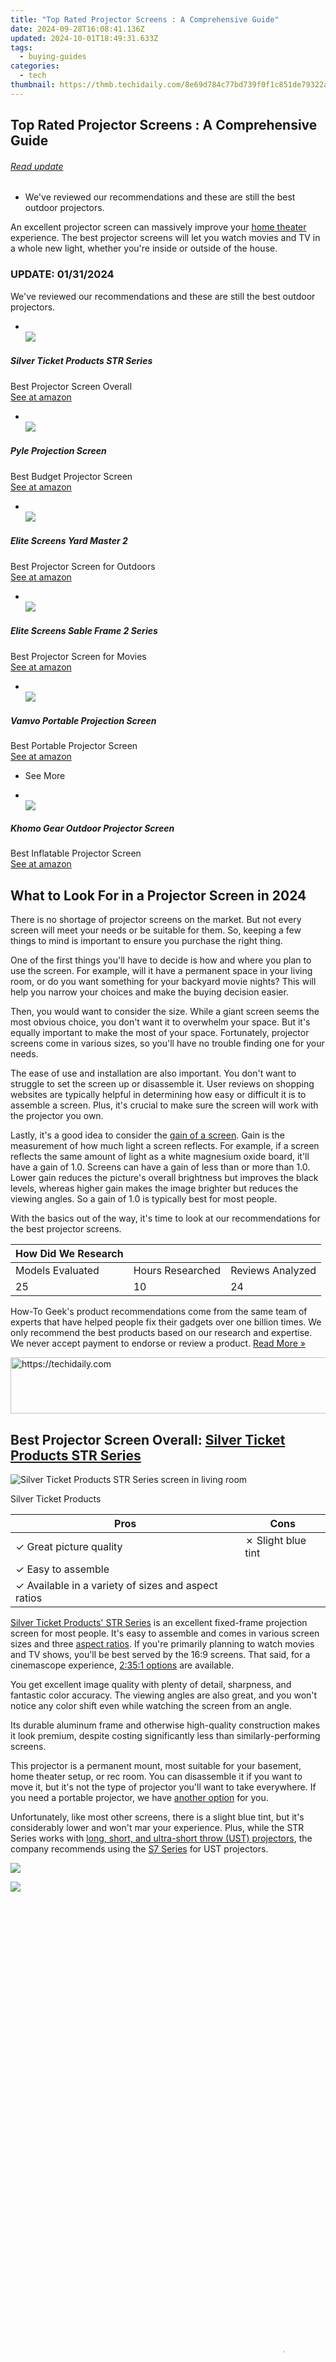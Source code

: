 ```yaml
---
title: "Top Rated Projector Screens : A Comprehensive Guide"
date: 2024-09-28T16:08:41.136Z
updated: 2024-10-01T18:49:31.633Z
tags:
  - buying-guides
categories:
  - tech
thumbnail: https://thmb.techidaily.com/8e69d784c77bd739f0f1c851de79322ac9ec55e884e7ced93bcfd0b725d11a77.jpg
---
```


## Top Rated Projector Screens : A Comprehensive Guide

###### [Read update](https://fox-boxes.techidaily.com/new-stealth-in-social-media-going-unseen-with-live-feeds-for-2024/) 

* We've reviewed our recommendations and these are still the best outdoor projectors.

 An excellent projector screen can massively improve your [home theater](https://hardware-reviews.techidaily.com/aoc-unveils-powerhouse-triad-the-u3-graphic-pro-monitors-for-professionals/) experience. The best projector screens will let you watch movies and TV in a whole new light, whether you're inside or outside of the house.

###  UPDATE: 01/31/2024

 We've reviewed our recommendations and these are still the best outdoor projectors.

* [](https://www.amazon.com/STR-169135-Silver-Ticket-Cinema-Projector/dp/B00HZRM9K0?tag=hotoge-20&ascsubtag=UUhtgUeUpU227964&asc%5Frefurl=https%3A%2F%2Fwww.howtogeek.com%2F894092%2Fbest-projector-screens%2F&asc%5Fcampaign=Commerce)  
![](https://static1.howtogeekimages.com/wordpress/wp-content/uploads/2023/07/41ei77zt8ll-_sl160_.jpg)  
#####  Silver Ticket Products STR Series  
Best Projector Screen Overall  
[See at amazon](https://www.amazon.com/STR-169135-Silver-Ticket-Cinema-Projector/dp/B00HZRM9K0?tag=hotoge-20&ascsubtag=UUhtgUeUpU227964&asc%5Frefurl=https%3A%2F%2Fwww.howtogeek.com%2F894092%2Fbest-projector-screens%2F&asc%5Fcampaign=Commerce)
* [](https://www.amazon.com/dp/B00EVVNZTC?tag=hotoge-20&ascsubtag=UUhtgUeUpU227964&asc%5Frefurl=https%3A%2F%2Fwww.howtogeek.com%2F894092%2Fbest-projector-screens%2F&asc%5Fcampaign=Commerce)  
![](https://static1.howtogeekimages.com/wordpress/wp-content/uploads/2023/07/51cwc9-ehrl-_sl160_.jpg)  
#####  Pyle Projection Screen  
Best Budget Projector Screen  
[See at amazon](https://www.amazon.com/dp/B00EVVNZTC?tag=hotoge-20&ascsubtag=UUhtgUeUpU227964&asc%5Frefurl=https%3A%2F%2Fwww.howtogeek.com%2F894092%2Fbest-projector-screens%2F&asc%5Fcampaign=Commerce)
* [](https://www.amazon.com/Elite-Screens-Master-Outdoor-Projector/dp/B00MAPCZGA?tag=hotoge-20&ascsubtag=UUhtgUeUpU227964&asc%5Frefurl=https%3A%2F%2Fwww.howtogeek.com%2F894092%2Fbest-projector-screens%2F&asc%5Fcampaign=Commerce)  
![](https://static1.howtogeekimages.com/wordpress/wp-content/uploads/2023/07/51ddb1dxssl-_sl160_.jpg)  
#####  Elite Screens Yard Master 2  
Best Projector Screen for Outdoors  
[See at amazon](https://www.amazon.com/Elite-Screens-Master-Outdoor-Projector/dp/B00MAPCZGA?tag=hotoge-20&ascsubtag=UUhtgUeUpU227964&asc%5Frefurl=https%3A%2F%2Fwww.howtogeek.com%2F894092%2Fbest-projector-screens%2F&asc%5Fcampaign=Commerce)
* [](https://www.amazon.com/Elite-Screens-Sable-120-inch-Diagonal/dp/B00O69U2PE?tag=hotoge-20&ascsubtag=UUhtgUeUpU227964&asc%5Frefurl=https%3A%2F%2Fwww.howtogeek.com%2F894092%2Fbest-projector-screens%2F&asc%5Fcampaign=Commerce)  
![](https://static1.howtogeekimages.com/wordpress/wp-content/uploads/2023/07/519gai51les-_sl160_.jpg)  
#####  Elite Screens Sable Frame 2 Series  
Best Projector Screen for Movies  
[See at amazon](https://www.amazon.com/Elite-Screens-Sable-120-inch-Diagonal/dp/B00O69U2PE?tag=hotoge-20&ascsubtag=UUhtgUeUpU227964&asc%5Frefurl=https%3A%2F%2Fwww.howtogeek.com%2F894092%2Fbest-projector-screens%2F&asc%5Fcampaign=Commerce)
* [](https://www.amazon.com/dp/B07FGG8ZRD?tag=hotoge-20&ascsubtag=UUhtgUeUpU227964&asc%5Frefurl=https%3A%2F%2Fwww.howtogeek.com%2F894092%2Fbest-projector-screens%2F&asc%5Fcampaign=Commerce)  
![](https://static1.howtogeekimages.com/wordpress/wp-content/uploads/2023/07/41rlc63lavl-_sl160_.jpg)  
#####  Vamvo Portable Projection Screen  
Best Portable Projector Screen  
[See at amazon](https://www.amazon.com/dp/B07FGG8ZRD?tag=hotoge-20&ascsubtag=UUhtgUeUpU227964&asc%5Frefurl=https%3A%2F%2Fwww.howtogeek.com%2F894092%2Fbest-projector-screens%2F&asc%5Fcampaign=Commerce)
* See More

* [](https://www.amazon.com/Inflatable-Outdoor-Indoor-Theater-Projector/dp/B07GZZBQ7T?tag=hotoge-20&ascsubtag=UUhtgUeUpU227964&asc%5Frefurl=https%3A%2F%2Fwww.howtogeek.com%2F894092%2Fbest-projector-screens%2F&asc%5Fcampaign=Commerce)  
![](https://static1.howtogeekimages.com/wordpress/wp-content/uploads/2023/07/51o4ojctcql-_sl160_.jpg)  
#####  Khomo Gear Outdoor Projector Screen  
Best Inflatable Projector Screen  
[See at amazon](https://www.amazon.com/Inflatable-Outdoor-Indoor-Theater-Projector/dp/B07GZZBQ7T?tag=hotoge-20&ascsubtag=UUhtgUeUpU227964&asc%5Frefurl=https%3A%2F%2Fwww.howtogeek.com%2F894092%2Fbest-projector-screens%2F&asc%5Fcampaign=Commerce)

##  What to Look For in a Projector Screen in 2024

 There is no shortage of projector screens on the market. But not every screen will meet your needs or be suitable for them. So, keeping a few things to mind is important to ensure you purchase the right thing.

 One of the first things you'll have to decide is how and where you plan to use the screen. For example, will it have a permanent space in your living room, or do you want something for your backyard movie nights? This will help you narrow your choices and make the buying decision easier.

 Then, you would want to consider the size. While a giant screen seems the most obvious choice, you don't want it to overwhelm your space. But it's equally important to make the most of your space. Fortunately, projector screens come in various sizes, so you'll have no trouble finding one for your needs.

 The ease of use and installation are also important. You don't want to struggle to set the screen up or disassemble it. User reviews on shopping websites are typically helpful in determining how easy or difficult it is to assemble a screen. Plus, it's crucial to make sure the screen will work with the projector you own.

 Lastly, it's a good idea to consider the [gain of a screen](https://en.wikipedia.org/wiki/Gain%5F%28projection%5Fscreens%29). Gain is the measurement of how much light a screen reflects. For example, if a screen reflects the same amount of light as a white magnesium oxide board, it'll have a gain of 1.0\. Screens can have a gain of less than or more than 1.0\. Lower gain reduces the picture's overall brightness but improves the black levels, whereas higher gain makes the image brighter but reduces the viewing angles. So a gain of 1.0 is typically best for most people.

 With the basics out of the way, it's time to look at our recommendations for the best projector screens.

| **How Did We Research** |                  |                  |
| ----------------------- | ---------------- | ---------------- |
| Models Evaluated        | Hours Researched | Reviews Analyzed |
| 25                      | 10               | 24               |

 How-To Geek's product recommendations come from the same team of experts that have helped people fix their gadgets over one billion times. We only recommend the best products based on our research and expertise. We never accept payment to endorse or review a product. [Read More »](https://win-howtos.techidaily.com/resolving-unresponsive-mousepad-problems-on-windows-systems-windows-7810/) 

<!-- affiliate ads begin -->
<a href="https://appsumo.8odi.net/c/5597632/2151872/7443" target="_top" id="2151872">
  <img src="//a.impactradius-go.com/display-ad/7443-2151872" border="0" alt="https://techidaily.com" width="728" height="90"/>
</a>
<img height="0" width="0" src="https://appsumo.8odi.net/i/5597632/2151872/7443" style="position:absolute;visibility:hidden;" border="0" />
<!-- affiliate ads end -->

##  Best Projector Screen Overall: [Silver Ticket Products STR Series](https://www.amazon.com/STR-169135-Silver-Ticket-Cinema-Projector/dp/B00HZRM9K0?tag=hotoge-20&ascsubtag=UUhtgUeUpU227964&asc%5Frefurl=https%3A%2F%2Fwww.howtogeek.com%2F894092%2Fbest-projector-screens%2F&asc%5Fcampaign=Commerce) 

![Silver Ticket Products STR Series screen in living room](https://static1.howtogeekimages.com/wordpress/wp-content/uploads/2023/05/silver-ticket-projector-screen.jpg) 

Silver Ticket Products

| Pros                                                | Cons               |
| --------------------------------------------------- | ------------------ |
| ✓ Great picture quality                             | ✗ Slight blue tint |
| ✓ Easy to assemble                                  |                    |
| ✓ Available in a variety of sizes and aspect ratios |                    |

[Silver Ticket Products' STR Series](https://www.amazon.com/STR-169135-Silver-Ticket-Cinema-Projector/dp/B00HZRM9K0?tag=hotoge-20&ascsubtag=UUhtgUeUpU227964&asc%5Frefurl=https%3A%2F%2Fwww.howtogeek.com%2F894092%2Fbest-projector-screens%2F&asc%5Fcampaign=Commerce) is an excellent fixed-frame projection screen for most people. It's easy to assemble and comes in various screen sizes and three [aspect ratios](https://youtube-lab.techidaily.com/e-stock-images-directly-from-trusted-4-youtube-vids/). If you're primarily planning to watch movies and TV shows, you'll be best served by the 16:9 screens. That said, for a cinemascope experience, [2:35:1 options](https://www.amazon.com/STR-169135-Silver-Ticket-Cinema-Projector/dp/B00I4WSL4I?th=1&tag=hotoge-20&ascsubtag=UUhtgUeUpU227964&asc%5Frefurl=https%3A%2F%2Fwww.howtogeek.com%2F894092%2Fbest-projector-screens%2F&asc%5Fcampaign=Commerce) are available.

 You get excellent image quality with plenty of detail, sharpness, and fantastic color accuracy. The viewing angles are also great, and you won't notice any color shift even while watching the screen from an angle.

 Its durable aluminum frame and otherwise high-quality construction makes it look premium, despite costing significantly less than similarly-performing screens.

 This projector is a permanent mount, most suitable for your basement, home theater setup, or rec room. You can disassemble it if you want to move it, but it's not the type of projector you'll want to take everywhere. If you need a portable projector, we have [another option](https://remote-screen-capture.techidaily.com/new-in-2024-the-video-game-chroniclers-essential-checklist/) for you.

 Unfortunately, like most other screens, there is a slight blue tint, but it's considerably lower and won't mar your experience. Plus, while the STR Series works with [long, short, and ultra-short throw (UST) projectors](https://www.reviewgeek.com/115386/how-to-pick-a-projector/), the company recommends using the [S7 Series](https://www.amazon.com/Silver-Ticket-Products-Theater-Projection/dp/B09JBDCY62?tag=hotoge-20&ascsubtag=UUhtgUeUpU227964&asc%5Frefurl=https%3A%2F%2Fwww.howtogeek.com%2F894092%2Fbest-projector-screens%2F&asc%5Fcampaign=Commerce) for UST projectors.

![](https://static1.howtogeekimages.com/wordpress/wp-content/uploads/2023/07/41ei77zt8ll-_sl160_.jpg) 

![](https://static1.howtogeekimages.com/wordpresshttps://static0.howtogeekimages.com/wordpress/wp-content/uploads/2024/01/htg-best-of-2024-1.png) 

<!-- affiliate ads begin -->
<span id="2135472">
					<video width="864" height="1536" style="cursor:pointer"
           poster="//a.impactradius-go.com/display-clicktoplayimage/2135472.png"
           onclick="if(!this.playClicked){this.play();this.setAttribute('controls',true);this.playClicked=true;}">
	   <source src="//a.impactradius-go.com/display-ad/18498-2135472">
	   <img src="//a.impactradius-go.com/display-clicktoplayimage/2135472.png" style="border: none; height: 100%; width: 100%; object-fit: contain">
	</video>
	<div style="width:540px;text-align:center"><a href="javascript:window.open(decodeURIComponent('https%3A%2F%2Funicoeye.pxf.io%2Fc%2F5597632%2F2135472%2F18498'), '_blank');void(0);">Click here</a></div>
</span>
<img height="0" width="0" src="https://imp.pxf.io/i/5597632/2135472/18498" style="position:absolute;visibility:hidden;" border="0" />
<!-- affiliate ads end -->

Best Projector Screen Overall

#####  Silver Ticket Products STR Series

Available in a variety of sizes, the STR Series from Silver Ticket Products produces an excellent picture, and it's relatively easy to install. 

[See at amazon](https://www.amazon.com/STR-169135-Silver-Ticket-Cinema-Projector/dp/B00HZRM9K0?tag=hotoge-20&ascsubtag=UUhtgUeUpU227964&asc%5Frefurl=https%3A%2F%2Fwww.howtogeek.com%2F894092%2Fbest-projector-screens%2F&asc%5Fcampaign=Commerce) 

##  Best Budget Projector Screen: [Pyle Projection Screen](https://www.amazon.com/dp/B00EVVNZTC?tag=hotoge-20&ascsubtag=UUhtgUeUpU227964&asc%5Frefurl=https%3A%2F%2Fwww.howtogeek.com%2F894092%2Fbest-projector-screens%2F&asc%5Fcampaign=Commerce) 

![Pyle projector screen in office](https://static1.howtogeekimages.com/wordpress/wp-content/uploads/2023/05/pyle-projector-screen.jpg) 

<!-- affiliate ads begin -->
<a href="https://appsumo.8odi.net/c/5597632/2130885/7443" target="_top" id="2130885">
  <img src="//a.impactradius-go.com/display-ad/7443-2130885" border="0" alt="https://techidaily.com" width="600" height="90"/>
</a>
<img height="0" width="0" src="https://appsumo.8odi.net/i/5597632/2130885/7443" style="position:absolute;visibility:hidden;" border="0" />
<!-- affiliate ads end -->

Pyle

| Pros                        | Cons                       |
| --------------------------- | -------------------------- |
| ✓ No assembly required      | ✗ Can smell for a few days |
| ✓ Multiple mounting options |                            |

 If you can project on a white wall and need a low-cost alternative, it's hard to go wrong with the [Pyle Projection Screen](https://www.amazon.com/dp/B00EVVNZTC?tag=hotoge-20&ascsubtag=UUhtgUeUpU227964&asc%5Frefurl=https%3A%2F%2Fwww.howtogeek.com%2F894092%2Fbest-projector-screens%2F&asc%5Fcampaign=Commerce). This low-fuss pull-down projector screen costs under $70 but delivers good picture quality.

 You'll also be happy to know that it requires no assembly--you simply mount it and start watching your favorite content. Moreover, the pull-down and retraction mechanisms are smooth to operate and securely lock in place at different intervals.

 Mounting via both ceiling and wall is available. But if you are looking for a more temporary arrangement, the company offers [a tripod mount version](https://www.amazon.com/dp/B00F93S7B2?tag=hotoge-20&ascsubtag=UUhtgUeUpU227964&asc%5Frefurl=https%3A%2F%2Fwww.howtogeek.com%2F894092%2Fbest-projector-screens%2F&asc%5Fcampaign=Commerce) that you can move around as you need. Remember, if you plan to mount it on your ceiling, you'll need mounts like [Wali Projector Mount](https://www.amazon.com/Universal-Projector-L-Bracket-Adjustable-PSM001/dp/B0798XKHJ4?tag=hotoge-20&ascsubtag=UUhtgUeUpU227964&asc%5Frefurl=https%3A%2F%2Fwww.howtogeek.com%2F894092%2Fbest-projector-screens%2F&asc%5Fcampaign=Commerce) for the best experience.

 A downside to using a pull-down screen, often kept retracted, is that it can develop waves. While these waves disappear, they can take some time. Also, some [Amazon user reviews](https://www.amazon.com/Upgraded-Pyle-Projector-Presentation-PRJTP84/product-reviews/B00F93S7B2?tag=hotoge-20&ascsubtag=UUhtgUeUpU227964&asc%5Frefurl=https%3A%2F%2Fwww.howtogeek.com%2F894092%2Fbest-projector-screens%2F&asc%5Fcampaign=Commerce) indicate that the screen gives off a chemical smell for the first few days. While the smell dissipates, it's an unfortunate con that can put those sensitive to smells off.

![](https://static1.howtogeekimages.com/wordpress/wp-content/uploads/2023/07/51cwc9-ehrl-_sl160_.jpg) 

<!-- affiliate ads begin -->
<a href="https://wigfever.sjv.io/c/5597632/2014848/22899" target="_top" id="2014848">
  <img src="//a.impactradius-go.com/display-ad/22899-2014848" border="0" alt="https://techidaily.com" width="320" height="90"/>
</a>
<img height="0" width="0" src="https://wigfever.sjv.io/i/5597632/2014848/22899" style="position:absolute;visibility:hidden;" border="0" />
<!-- affiliate ads end -->

![](https://static1.howtogeekimages.com/wordpresshttps://static0.howtogeekimages.com/wordpress/wp-content/uploads/2024/01/htg-best-of-2024-1.png) 

Best Budget Projector Screen

#####  Pyle Projection Screen

Pyle's pull-down projector screen is great for bargain hunters. It requires no assembly and can be mounted from a ceiling or wall. 

[See at amazon](https://www.amazon.com/dp/B00EVVNZTC?tag=hotoge-20&ascsubtag=UUhtgUeUpU227964&asc%5Frefurl=https%3A%2F%2Fwww.howtogeek.com%2F894092%2Fbest-projector-screens%2F&asc%5Fcampaign=Commerce) 

##  Best Projector Screen for Outdoors: [Elite Screens Yard Master 2](https://www.amazon.com/Elite-Screens-Master-Outdoor-Projector/dp/B00MAPCZGA?tag=hotoge-20&ascsubtag=UUhtgUeUpU227964&asc%5Frefurl=https%3A%2F%2Fwww.howtogeek.com%2F894092%2Fbest-projector-screens%2F&asc%5Fcampaign=Commerce) 

![Elite Screens Yard Master 2 being used outside](https://static1.howtogeekimages.com/wordpress/wp-content/uploads/2023/05/elite-screens-projector-screen.jpg) 

Elite Screens

| Pros                                          | Cons                                                      |
| --------------------------------------------- | --------------------------------------------------------- |
| ✓ Lightweight and easy assembly               | ✗ Support accessories for wind resistance can be improved |
| ✓ Excellent color accuracy and viewing angles |                                                           |

 Give your [outdoor movie night](https://extra-approaches.techidaily.com/updated-skys-finest-cameras-clash-dji-air-2-vs-gopro-hero9-k4/) an upgrade with the [Elite Screens Yard Master 2](https://www.amazon.com/Elite-Screens-Master-Outdoor-Projector/dp/B00MAPCZGA?tag=hotoge-20&ascsubtag=UUhtgUeUpU227964&asc%5Frefurl=https%3A%2F%2Fwww.howtogeek.com%2F894092%2Fbest-projector-screens%2F&asc%5Fcampaign=Commerce). Featuring a [CineWhite UHD-B screen](https://elitescreens.com/products/cinewhite-uhd-b/), the Yard Master 2 delivers excellent color accuracy and impressive viewing angles. The picture will look great whether you are sitting head-on to the screen or at an angle. Plus, there is no light leakage thanks to the thick black covering on the back of the screen.

 This portable, foldable projector screen can be assembled in minutes and has a carrying bag to store it. Moreover, its aluminum build is relatively lightweight, so you'll have no trouble carrying it around or installing it.

 The screen is also easy to clean with soap and water. So if it picks up a stain or mark, you'll be able to get rid of it without trouble.

 The only downside to the Elite Screens offering (and most consume-grade outdoor screens) is how it handles wind resistance. So while the company bundles stakes, support rope, and rings to secure it, these accessories are only helpful when you are in a backyard or lawn, where you can use the bundled stakes. You'll have to make other arrangements on a concrete roof or balcony.

 The Yard Master 2 is also not meant to be left out in the open for days. So make sure to disassemble and stow it away after use.

![](https://static1.howtogeekimages.com/wordpress/wp-content/uploads/2023/07/51ddb1dxssl-_sl160_.jpg) 

![](https://static1.howtogeekimages.com/wordpresshttps://static0.howtogeekimages.com/wordpress/wp-content/uploads/2024/01/htg-best-of-2024-1.png) 

Best Projector Screen for Outdoors

#####  Elite Screens Yard Master 2

It's hard to go wrong with the Yard Master 2 from Elite Screens for your outdoor movie nights. It has excellent color accuracy and comes in a ton of sizes. 

[See at amazon](https://www.amazon.com/Elite-Screens-Master-Outdoor-Projector/dp/B00MAPCZGA?tag=hotoge-20&ascsubtag=UUhtgUeUpU227964&asc%5Frefurl=https%3A%2F%2Fwww.howtogeek.com%2F894092%2Fbest-projector-screens%2F&asc%5Fcampaign=Commerce) [See at bestbuy](https://shop-links.co/link/?exclusive=1&publisher_slug=itechdaily19598&url=https%3A%2F%2Fwww.bestbuy.com%2Fsite%2Felite_screens__yardm%2F1192128.p%3FskuId%3D1192128) 

##  Best Projector Screen for Movies: [Elite Screens Sable Frame 2 Series](https://www.amazon.com/Elite-Screens-Sable-120-inch-Diagonal/dp/B00O69U2PE?tag=hotoge-20&ascsubtag=UUhtgUeUpU227964&asc%5Frefurl=https%3A%2F%2Fwww.howtogeek.com%2F894092%2Fbest-projector-screens%2F&asc%5Fcampaign=Commerce) 

![Elite Screens Sable Frame 2 Series in living room](https://static1.howtogeekimages.com/wordpress/wp-content/uploads/2023/05/elite-screens-sable-projector-screen.jpg) 

Elite Screens

| Pros                                      | Cons                                 |
| ----------------------------------------- | ------------------------------------ |
| ✓ Excellent picture quality               | ✗ Installation takes a bit of effort |
| ✓ Great color accuracy and viewing angles |                                      |

 Although our [best overall pick](https://techtrends.techidaily.com/complete-guide-disliking-every-track-in-your-spotify-library/) is perfectly suitable for movies, the [Elite Screens Sable Frame 2 Series](https://www.amazon.com/Elite-Screens-Sable-120-inch-Diagonal/dp/B00O69U2PE?tag=hotoge-20&ascsubtag=UUhtgUeUpU227964&asc%5Frefurl=https%3A%2F%2Fwww.howtogeek.com%2F894092%2Fbest-projector-screens%2F&asc%5Fcampaign=Commerce) is another excellent option that you can consider. It uses the same CineWhite UHD-B material as the Yard Master 2, so movies will look as their creator has intended for them to look. In addition, the color accuracy is fantastic, and there is little to no color shift when viewing the screen from an angle.

 Unfortunately, the Sable Frame 2 Series takes slightly more effort to assemble and install than the [Silver Ticket STR series](https://www.amazon.com/STR-169135-Silver-Ticket-Cinema-Projector/dp/B00HZRM9K0?tag=hotoge-20&ascsubtag=UUhtgUeUpU227964&asc%5Frefurl=https%3A%2F%2Fwww.howtogeek.com%2F894092%2Fbest-projector-screens%2F&asc%5Fcampaign=Commerce). But it'll be a one-time effort for most people, and once you are done, you will forget the effort after seeing the picture quality.

 It also works with all common projector types, and the included black frame comes in handy to absorb any projector overshoot.

 All in all, you'll enjoy your movie marathons or Netflix binge-sessions on the Elite Screen Sable Frame 2.

 You can pick from three aspect ratios and a host of sizes from [100 inches](https://www.amazon.com/Elite-Screens-Sable-120-inch-Diagonal/dp/B00O69U2PE?tag=hotoge-20&ascsubtag=UUhtgUeUpU227964&asc%5Frefurl=https%3A%2F%2Fwww.howtogeek.com%2F894092%2Fbest-projector-screens%2F&asc%5Fcampaign=Commerce) to [200 inches](https://www.amazon.com/Elite-Screens-Sable-120-inch-Diagonal/dp/B00PBHYJ7M?tag=hotoge-20&ascsubtag=UUhtgUeUpU227964&asc%5Frefurl=https%3A%2F%2Fwww.howtogeek.com%2F894092%2Fbest-projector-screens%2F&asc%5Fcampaign=Commerce).

![](https://static1.howtogeekimages.com/wordpress/wp-content/uploads/2023/07/519gai51les-_sl160_.jpg) 

![](https://static1.howtogeekimages.com/wordpresshttps://static0.howtogeekimages.com/wordpress/wp-content/uploads/2024/01/htg-best-of-2024-1.png) 

Best Projector Screen for Movies

#####  Elite Screens Sable Frame 2 Series

Movie lovers will enjoy the Sable Frame 2 Series, as it delivers impressive performance. It also has excellent viewing angles. 

[See at amazon](https://www.amazon.com/Elite-Screens-Sable-120-inch-Diagonal/dp/B00O69U2PE?tag=hotoge-20&ascsubtag=UUhtgUeUpU227964&asc%5Frefurl=https%3A%2F%2Fwww.howtogeek.com%2F894092%2Fbest-projector-screens%2F&asc%5Fcampaign=Commerce) 

<!-- affiliate ads begin -->
<a href="https://appsumo.8odi.net/c/5597632/2151888/7443" target="_top" id="2151888">
  <img src="//a.impactradius-go.com/display-ad/7443-2151888" border="0" alt="https://techidaily.com" width="600" height="90"/>
</a>
<img height="0" width="0" src="https://appsumo.8odi.net/i/5597632/2151888/7443" style="position:absolute;visibility:hidden;" border="0" />
<!-- affiliate ads end -->

##  Best Portable Projector Screen: [Vamvo Portable Projection Screen](https://www.amazon.com/dp/B07FGG8ZRD?tag=hotoge-20&ascsubtag=UUhtgUeUpU227964&asc%5Frefurl=https%3A%2F%2Fwww.howtogeek.com%2F894092%2Fbest-projector-screens%2F&asc%5Fcampaign=Commerce) 

![Vamvo projector screen on blue background](https://static1.howtogeekimages.com/wordpress/wp-content/uploads/2023/05/vamno-projector-screen.jpg) 

Vamvo

| Pros                               | Cons             |
| ---------------------------------- | ---------------- |
| ✓ Lightweight and easy to assemble | ✗ Only two sizes |
| ✓ Wide viewing angles              |                  |

 The [Vamvo Portable Projection Screen](https://www.amazon.com/dp/B07FGG8ZRD?tag=hotoge-20&ascsubtag=UUhtgUeUpU227964&asc%5Frefurl=https%3A%2F%2Fwww.howtogeek.com%2F894092%2Fbest-projector-screens%2F&asc%5Fcampaign=Commerce) is perfect for carrying around on a road trip or camping. It can be assembled and disassembled in minutes, and everything easily fits in the bundled storage bag. The screen is also relatively lightweight at 7.4 lbs.

 Made out of polyester, the screen doesn't pick up wrinkles readily. But if you find some wrinkles after a long storage period, like when it gets delivered from the seller, you can iron them out.

 The picture quality is good, and the included black frame helps absorb the overshoot. Additionally, while there is front and rear projection support, front projectors will be most suitable with the Vamvo screen.

 In other features, you get wide viewing angles. And the company includes everything required to secure it when you are using it outdoors, such as guy lines and stakes. That should help in moderate winds, but in higher winds, you may want to further secure the legs with sandbags or forgo setting up the screen until the weather settles down.

 There are sadly only two sizes---[100-inch](https://www.amazon.com/dp/B07FGG8ZRD?tag=hotoge-20&ascsubtag=UUhtgUeUpU227964&asc%5Frefurl=https%3A%2F%2Fwww.howtogeek.com%2F894092%2Fbest-projector-screens%2F&asc%5Fcampaign=Commerce) and [80-inch](https://www.amazon.com/dp/B07DZXC7FH?tag=hotoge-20&ascsubtag=UUhtgUeUpU227964&asc%5Frefurl=https%3A%2F%2Fwww.howtogeek.com%2F894092%2Fbest-projector-screens%2F&asc%5Fcampaign=Commerce)\---and both have a 16:9 aspect ratio.

![](https://static1.howtogeekimages.com/wordpress/wp-content/uploads/2023/07/41rlc63lavl-_sl160_.jpg) 

![](https://static1.howtogeekimages.com/wordpresshttps://static0.howtogeekimages.com/wordpress/wp-content/uploads/2024/01/htg-best-of-2024-1.png) 

<!-- affiliate ads begin -->
<a href="https://appsumo.8odi.net/c/5597632/2044582/7443" target="_top" id="2044582">
  <img src="//a.impactradius-go.com/display-ad/7443-2044582" border="0" alt="https://techidaily.com" width="728" height="90"/>
</a>
<img height="0" width="0" src="https://appsumo.8odi.net/i/5597632/2044582/7443" style="position:absolute;visibility:hidden;" border="0" />
<!-- affiliate ads end -->

Best Portable Projector Screen

#####  Vamvo Portable Projection Screen

The Vamvo Portable Projection Screen is a good option if you need something that can be assembled, disassembled, and moved quickly. 

[See at amazon](https://www.amazon.com/dp/B07FGG8ZRD?tag=hotoge-20&ascsubtag=UUhtgUeUpU227964&asc%5Frefurl=https%3A%2F%2Fwww.howtogeek.com%2F894092%2Fbest-projector-screens%2F&asc%5Fcampaign=Commerce) 

##  Best Inflatable Projector Screen: [Khomo Gear Outdoor Projector Screen](https://www.amazon.com/Inflatable-Outdoor-Indoor-Theater-Projector/dp/B07GZZBQ7T?tag=hotoge-20&ascsubtag=UUhtgUeUpU227964&asc%5Frefurl=https%3A%2F%2Fwww.howtogeek.com%2F894092%2Fbest-projector-screens%2F&asc%5Fcampaign=Commerce) 

![KHOMO GEAR 20 ft Outdoor Projector Screen on pink background](https://static1.howtogeekimages.com/wordpress/wp-content/uploads/2023/05/khomo-inflatable-projector-screen.jpg) 

KHOMO

| Pros                                         | Cons                                      |
| -------------------------------------------- | ----------------------------------------- |
| ✓ Easy to set up                             | ✗ Storage bag could be bigger             |
| ✓ Large screen offers a cinematic experience | ✗ Needs extra support in windy conditions |

 An inflatable screen makes things pretty easy if you don't want to deal with frames and mounts. Just blow up the screen, and you're good to go. Among the various inflatable screen options on the market, we particularly like the [Khomo Gear Outdoor Projector Screen](https://www.amazon.com/Inflatable-Outdoor-Indoor-Theater-Projector/dp/B07GZZBQ7T?tag=hotoge-20&ascsubtag=UUhtgUeUpU227964&asc%5Frefurl=https%3A%2F%2Fwww.howtogeek.com%2F894092%2Fbest-projector-screens%2F&asc%5Fcampaign=Commerce).

 It comes in two massive screen sizes, each of which can deliver a cinematic experience under the stars. In addition, the screen supports both front and rear projection, so you get plenty of flexibility.

 Another plus point of this project screen is the relatively quiet blower, so it won't hamper your experience of owning the screen. And it can be placed behind the screen, away from sight. Moreover, the screen is easy to set up, but you may need help due to the size.

 The only issue you may face with Khomo Gear or any other brand's inflatable projector screen is proper support in windy conditions. The bundled guy lines and stakes won't always help as---compared to the metal-frame models we've already highlighted---the screen has a much bigger surface area and a lighter weight. Plus, the storage bag provided with the Khomo Gear screen could be bigger as it's tough to put back the deflated screen in the bag.

![](https://static1.howtogeekimages.com/wordpress/wp-content/uploads/2023/07/51o4ojctcql-_sl160_.jpg) 

![](https://static1.howtogeekimages.com/wordpresshttps://static0.howtogeekimages.com/wordpress/wp-content/uploads/2024/01/htg-best-of-2024-1.png) 

Best Inflatable Projector Screen

#####  Khomo Gear Outdoor Projector Screen

Getting the inflatable Khomo Gear Outdoor Projector Screen ready for projection is effortless. In addition, it's available in two massive sizes for a cinematic experience. 

[See at amazon](https://www.amazon.com/Inflatable-Outdoor-Indoor-Theater-Projector/dp/B07GZZBQ7T?tag=hotoge-20&ascsubtag=UUhtgUeUpU227964&asc%5Frefurl=https%3A%2F%2Fwww.howtogeek.com%2F894092%2Fbest-projector-screens%2F&asc%5Fcampaign=Commerce) 

## FAQ

### Are projector screens waterproof?

Projector screens are not waterproof. While outdoor screens may have some level of water resistance, it's best to keep them away from water to prevent damage.

### How are projector screens measured?

The most common measurement used for projector screens is the diagonal size. The size doesn't include borders or frames and is typically measured in inches.

<!-- affiliate ads begin -->
<a href="https://appsumo.8odi.net/c/5597632/2137380/7443" target="_top" id="2137380">
  <img src="//a.impactradius-go.com/display-ad/7443-2137380" border="0" alt="https://techidaily.com" width="728" height="90"/>
</a>
<img height="0" width="0" src="https://appsumo.8odi.net/i/5597632/2137380/7443" style="position:absolute;visibility:hidden;" border="0" />
<!-- affiliate ads end -->

### Are inflatable projector screens any good?

Inflatable projector screens can be a good option for outdoor use. They are usually easy to set up, as you just need to inflate them. However, in windy conditions, you will need to secure them to prevent them from flying away like a balloon.

<!-- affiliate ads begin -->
<a href="https://aligracehair.sjv.io/c/5597632/2135408/19272" target="_top" id="2135408">
  <img src="//a.impactradius-go.com/display-ad/19272-2135408" border="0" alt="https://techidaily.com" width="120" height="90"/>
</a>
<img height="0" width="0" src="https://aligracehair.sjv.io/i/5597632/2135408/19272" style="position:absolute;visibility:hidden;" border="0" />
<!-- affiliate ads end -->

### What are projector screens made out of?

Projector screens can be made of different materials such as fabric, PVC, vinyl, or glass fiber. Each material has its own advantages and disadvantages, so it's important to choose one that suits your needs.

<ins class="adsbygoogle"
     style="display:block"
     data-ad-format="autorelaxed"
     data-ad-client="ca-pub-7571918770474297"
     data-ad-slot="1223367746"></ins>

<ins class="adsbygoogle"
     style="display:block"
     data-ad-client="ca-pub-7571918770474297"
     data-ad-slot="8358498916"
     data-ad-format="auto"
     data-full-width-responsive="true"></ins>

<span class="atpl-alsoreadstyle">Also read:</span>
<div><ul>
<li><a href="https://instagram-clips.techidaily.com/new-2024-approved-unlock-the-secrets-to-flawless-instagram-videos/"><u>[New] 2024 Approved Unlock the Secrets to Flawless Instagram Videos</u></a></li>
<li><a href="https://snapchat-videos.techidaily.com/updated-in-2024-mastering-snapchat-pins-a-complete-guide/"><u>[Updated] In 2024, Mastering Snapchat Pins A Complete Guide</u></a></li>
<li><a href="https://buynow-help.techidaily.com/avantree-aria-me-review-unique-headphones-from-a-lesser-known-brand/"><u>Avantree Aria Me Review: Unique Headphones From a Lesser-Known Brand</u></a></li>
<li><a href="https://hardware-tips.techidaily.com/exploring-toms-tech-reviews-in-depth-analysis-of-computer-components/"><u>Exploring Tom's Tech Reviews: In-Depth Analysis of Computer Components</u></a></li>
<li><a href="https://buynow-help.techidaily.com/gram-staining-differentiates-bacteria-into-two-groups-based-on-cell-wall-composition-gram-positive-with-a-thick-peptidoglycan-layer-and-gram-negative-with-a122/"><u>Gram Staining Differentiates Bacteria Into Two Groups Based on Cell Wall Composition: Gram-Positive with a Thick Peptidoglycan Layer, and Gram-Negative with a Thin Peptidoglycan Layer and an Outer Membrane.</u></a></li>
<li><a href="https://buynow-help.techidaily.com/halo-bolt-portable-chargerjump-starter-reviewed-the-leading-mobile-power-solution/"><u>Halo Bolt Portable Charger/Jump Starter Reviewed: The Leading Mobile Power Solution</u></a></li>
<li><a href="https://review-topics.techidaily.com/how-to-change-your-xiaomi-redmi-note-13-proplus-5g-location-on-life360-without-anyone-knowing-drfone-by-drfone-virtual-android/"><u>How to Change Your Xiaomi Redmi Note 13 Pro+ 5G Location on life360 Without Anyone Knowing? | Dr.fone</u></a></li>
<li><a href="https://ios-location-track.techidaily.com/in-2024-how-to-track-whatsapp-messages-on-apple-iphone-se-without-them-knowing-drfone-by-drfone-virtual-ios/"><u>In 2024, How to Track WhatsApp Messages on Apple iPhone SE Without Them Knowing? | Dr.fone</u></a></li>
<li><a href="https://some-approaches.techidaily.com/in-2024-unveiling-the-art-of-encompassing-vision/"><u>In 2024, Unveiling the Art of Encompassing Vision</u></a></li>
<li><a href="https://buynow-help.techidaily.com/nintendo-showdown-a-comparison-of-the-switch-lite-and-switch-oled-models/"><u>Nintendo Showdown: A Comparison of the Switch Lite and Switch OLED Models</u></a></li>
<li><a href="https://buynow-help.techidaily.com/the-15-low-cost-ssl-security-alternatives/"><u>The 15 Low-Cost SSL Security Alternatives</u></a></li>
<li><a href="https://buynow-help.techidaily.com/top-iphones-for-gamers-choosing-the-ultimate-mobile-gaming-device/"><u>Top iPhones for Gamers: Choosing the Ultimate Mobile Gaming Device</u></a></li>
<li><a href="https://howto.techidaily.com/what-to-do-if-your-samsung-galaxy-z-fold-5-auto-does-not-work-drfone-by-drfone-fix-android-problems-fix-android-problems/"><u>What To Do if Your Samsung Galaxy Z Fold 5 Auto Does Not Work | Dr.fone</u></a></li>
</ul></div>


